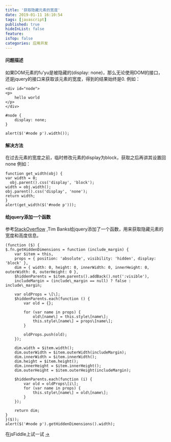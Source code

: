 ```yaml
---
title: '获取隐藏元素的宽度'
date: 2019-01-11 16:10:54
tags: [javascript]
published: true
hideInList: false
feature: 
isTop: false
categories: 应用开发
---
```


#### 问题描述

如果DOM元素的fu'yu是被隐藏的(display: none)，那么无论使用DOM的接口，还是jquery的接口来获取该元素的宽度，得到的结果始终是0. 例如：

    <div id="node">
    <p>
        hello world
    </p>
    </div>

    #node {
        display: none;
    }

    alert($('#node p').width());

#### 解决方法

在过去元素的宽度之前，临时修改元素的display为block，获取之后再讲其设置回none 例如：

    function get_width(obj) {
    var width = 0;
      obj.parent().css('display', 'block');
    width = obj.width();
    obj.parent().css('display', 'none');
    return width;
    }
    alert(get_width($('#node p')));

#### 给jquery添加一个函数

参考[StackOverflow](https://stackoverflow.com/questions/1472303/jquery-get-width-of-element-when-not-visible-display-none) ,Tim Banks给jquery添加了一个函数，用来获取隐藏元素的宽度和高度信息。

    (function ($) {
    $.fn.getHiddenDimensions = function (include_margin) {
        var $item = this,
        props = { position: 'absolute', visibility: 'hidden', display: 'block' },
        dim = { width: 0, height: 0, innerWidth: 0, innerHeight: 0, outerWidth: 0, outerHeight: 0 },
        $hiddenParents = $item.parents().addBack().not(':visible'),
        includeMargin = (include\_margin == null) ? false : include\_margin;

        var oldProps = \[\];
        $hiddenParents.each(function () {
            var old = {};

            for (var name in props) {
                old\[name\] = this.style\[name\];
                this.style\[name\] = props\[name\];
            }

            oldProps.push(old);
        });

        dim.width = $item.width();
        dim.outerWidth = $item.outerWidth(includeMargin);
        dim.innerWidth = $item.innerWidth();
        dim.height = $item.height();
        dim.innerHeight = $item.innerHeight();
        dim.outerHeight = $item.outerHeight(includeMargin);

        $hiddenParents.each(function (i) {
            var old = oldProps\[i\];
            for (var name in props) {
                this.style\[name\] = old\[name\];
            }
        });

        return dim;
    }
    }($));
    alert($('#node p').getHiddenDimensions().width);

在jsFiddle上试一试 [->](https://jsfiddle.net/sen_wang/za7L1e8g/)